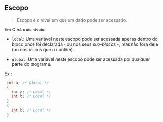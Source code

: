 ## Escopo

> Escopo é o nível em que um dado pode ser acessado.

Em C há dois níveis:

- `local`: Uma variável neste escopo pode ser acessada apenas dentro do bloco onde foi declarada - ou nos seus *sub-blocos* -, mas não fora dele (ou nos blocos que o contêm).

- `global`: Uma variável neste escopo pode ser acessada por qualquer parte do programa.

Ex.:

```c
 int a; /* Global */
 {
   int a; /* Local */
   int b; /* Local */
 }
 {
   int b; /* Local */
 }
```

